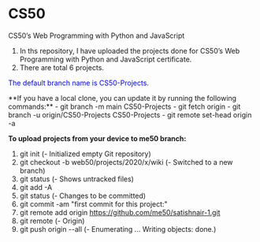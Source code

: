 # CS50
CS50’s Web Programming with Python and JavaScript

1) In ths repository, I have uploaded the projects done for CS50’s Web Programming with Python and JavaScript certificate.
2) There are total 6 projects.

<p style="color: blue;">The default branch name is CS50-Projects.</p>
**If you have a local clone, you can update it by running the following commands:**
- git branch -m main CS50-Projects
- git fetch origin
- git branch -u origin/CS50-Projects CS50-Projects
- git remote set-head origin -a

**To upload projects from your device to me50 branch:**
1) git init (- Initialized empty Git repository)
2) git checkout -b web50/projects/2020/x/wiki (- Switched to a new branch)
3) git status (- Shows untracked files)
4) git add -A
5) git status (- Changes to be committed)
6) git commit -am "first commit for this project:"
7) git remote add origin https://github.com/me50/satishnair-1.git
8) git remote (- Origin)
9) git push origin --all (- Enumerating ... Writing objects: done.)
